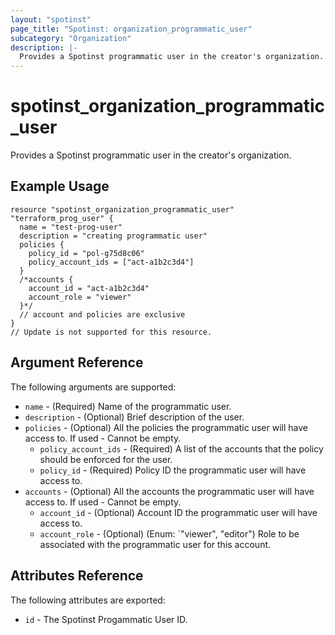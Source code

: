 ```yaml
---
layout: "spotinst"
page_title: "Spotinst: organization_programmatic_user"
subcategory: "Organization"
description: |-
  Provides a Spotinst programmatic user in the creator's organization.
---
```


# spotinst\_organization\_programmatic\_user

Provides a Spotinst programmatic user in the creator's organization.

## Example Usage

```hcl
resource "spotinst_organization_programmatic_user" "terraform_prog_user" {
  name = "test-prog-user"
  description = "creating programmatic user"
  policies {
    policy_id = "pol-g75d8c06"
    policy_account_ids = ["act-a1b2c3d4"]
  }
  /*accounts {
    account_id = "act-a1b2c3d4"
    account_role = "viewer"
  }*/  
  // account and policies are exclusive
}
// Update is not supported for this resource.
```

## Argument Reference

The following arguments are supported:

* `name` - (Required) Name of the programmatic user.
* `description` - (Optional) Brief description of the user.
* `policies` - (Optional) All the policies the programmatic user will have access to.
   If used - Cannot be empty.
  * `policy_account_ids` - (Required) A list of the accounts that the policy should be
  enforced for the user.
  * `policy_id` - (Required) Policy ID the programmatic user will have access to.
* `accounts` - (Optional) All the accounts the programmatic user will have access to.
   If used - Cannot be empty.
  * `account_id` - (Optional) Account ID the programmatic user will have access to.
  * `account_role` - (Optional) (Enum: `"viewer", "editor") Role to be associated with the
     programmatic user for this account.

## Attributes Reference

The following attributes are exported:

* `id` - The Spotinst Progammatic User ID.
